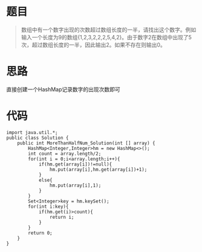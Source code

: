 # 题目
>数组中有一个数字出现的次数超过数组长度的一半，请找出这个数字。例如输入一个长度为9的数组{1,2,3,2,2,2,5,4,2}。由于数字2在数组中出现了5次，超过数组长度的一半，因此输出2。如果不存在则输出0。
# 思路
直接创建一个HashMap记录数字的出现次数即可
# 代码
```
import java.util.*;
public class Solution {
    public int MoreThanHalfNum_Solution(int [] array) {
        HashMap<Integer,Integer>hm = new HashMap<>();
        int count = array.length/2;
        for(int i = 0;i<array.length;i++){
            if(hm.get(array[i])!=null){
                hm.put(array[i],hm.get(array[i])+1);
            }
            else{
                hm.put(array[i],1);
            }
        }
        Set<Integer>key = hm.keySet();
        for(int i:key){
            if(hm.get(i)>count){
                return i;
            }
        }
        return 0;
    }
}
```
